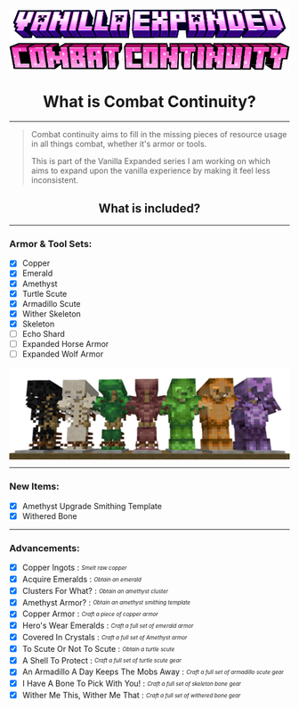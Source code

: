 <div align="center">
  <img align="center" src="combat_continuity.png" alt="Vanilla Expanded x Combat Continuity Logo"/>
</div>

# <h1 align="center"> What is Combat Continuity? </h1>

---

>Combat continuity aims to fill in the missing pieces of resource usage in all things combat, whether it's armor or tools.
> 
> This is part of the Vanilla Expanded series I am working on which aims to expand upon the vanilla experience by making it feel less inconsistent.

<h2 align="center"> What is included? </h2>

---

### Armor & Tool Sets:
- [x] Copper
- [x] Emerald
- [x] Amethyst
- [x] Turtle Scute
- [x] Armadillo Scute
- [x] Wither Skeleton 
- [x] Skeleton
- [ ] Echo Shard
- [ ] Expanded Horse Armor
- [ ] Expanded Wolf Armor

<div align="center">
  <img align="center" src="ArmorCollage.png" alt="Vanilla Expanded x Combat Continuity Armor"/>
</div>

---

### New Items:
- [x] Amethyst Upgrade Smithing Template
- [x] Withered Bone

---

### Advancements:
- [x] Copper Ingots : *<sub><sup> Smelt raw copper</sup></sub>*
- [x] Acquire Emeralds : *<sub><sup> Obtain an emerald</sup></sub>*
- [x] Clusters For What? : *<sub><sup> Obtain an amethyst cluster</sup></sub>*
- [x] Amethyst Armor? : *<sub><sup> Obtain an amethyst smithing template</sup></sub>*
- [x] Copper Armor : *<sub><sup> Craft a piece of copper armor</sup></sub>*
- [x] Hero's Wear Emeralds : *<sub><sup> Craft a full set of emerald armor</sup></sub>*
- [x] Covered In Crystals : *<sub><sup> Craft a full set of Amethyst armor</sup></sub>*
- [x] To Scute Or Not To Scute : *<sub><sup> Obtain a turtle scute</sup></sub>*
- [x] A Shell To Protect : *<sub><sup> Craft a full set of turtle scute gear</sup></sub>*
- [x] An Armadillo A Day Keeps The Mobs Away : *<sub><sup> Craft a full set of armadillo scute gear</sup></sub>*
- [x] I Have A Bone To Pick With You! : *<sub><sup> Craft a full set of skeleton bone gear</sup></sub>*
- [x] Wither Me This, Wither Me That : *<sub><sup> Craft a full set of withered bone gear</sup></sub>*